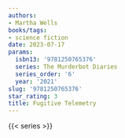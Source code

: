 ```yaml
---
authors:
- Martha Wells
books/tags:
- science fiction
date: 2023-07-17
params:
  isbn13: '9781250765376'
  series: The Murderbot Diaries
  series_order: '6'
  year: '2021'
slug: '9781250765376'
star_rating: 3
title: Fugitive Telemetry
---
```


<!--more-->

{{< series >}}